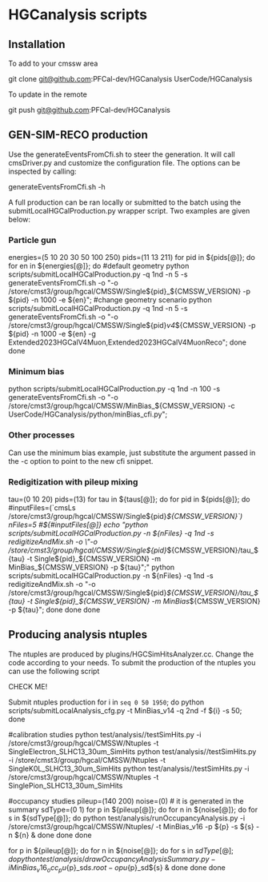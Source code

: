 # HGCanalysis scripts

## Installation 

To add to your cmssw area

git clone git@github.com:PFCal-dev/HGCanalysis UserCode/HGCanalysis

To update in the remote

git push git@github.com:PFCal-dev/HGCanalysis

## GEN-SIM-RECO production

Use the generateEventsFromCfi.sh to steer the generation.
It will call cmsDriver.py and customize the configuration file.
The options can be inspected by calling:

generateEventsFromCfi.sh -h

A full production can be ran locally or submitted to the batch using 
the submitLocalHGCalProduction.py wrapper script. Two examples are given below:

### Particle gun 

energies=(5 10 20 30 50 100 250)
pids=(11 13 211)
for pid in ${pids[@]}; do
for en in ${energies[@]}; do
	#default geometry
        python scripts/submitLocalHGCalProduction.py -q 1nd -n 5 -s generateEventsFromCfi.sh -o "-o /store/cmst3/group/hgcal/CMSSW/Single${pid}_${CMSSW_VERSION} -p ${pid} -n 1000 -e ${en}";
	#change geometry scenario
	python scripts/submitLocalHGCalProduction.py -q 1nd -n 5 -s generateEventsFromCfi.sh -o "-o /store/cmst3/group/hgcal/CMSSW/Single${pid}_v4_${CMSSW_VERSION} -p ${pid} -n 1000 -e ${en} -g Extended2023HGCalV4Muon,Extended2023HGCalV4MuonReco";
done
done

### Minimum bias

python scripts/submitLocalHGCalProduction.py -q 1nd -n 100 -s generateEventsFromCfi.sh -o "-o /store/cmst3/group/hgcal/CMSSW/MinBias_${CMSSW_VERSION} -c UserCode/HGCanalysis/python/minBias_cfi.py";

### Other processes

Can use the minimum bias example, just substitute the argument passed in the -c option to point to the new cfi snippet.

### Redigitization with pileup mixing
tau=(0 10 20)
pids=(13)
for tau in ${taus[@]}; do
    for pid in ${pids[@]}; do
        #inputFiles=(`cmsLs /store/cmst3/group/hgcal/CMSSW/Single${pid}_${CMSSW_VERSION}`)
        nFiles=5 #${#inputFiles[@]}
	echo "python scripts/submitLocalHGCalProduction.py -n ${nFiles} -q 1nd -s redigitizeAndMix.sh -o \"-o /store/cmst3/group/hgcal/CMSSW/Single${pid}_${CMSSW_VERSION}/tau_${tau} -t Single${pid}_${CMSSW_VERSION} -m MinBias_${CMSSW_VERSION} -p ${tau}\";"
	python scripts/submitLocalHGCalProduction.py -n ${nFiles} -q 1nd -s redigitizeAndMix.sh -o "-o /store/cmst3/group/hgcal/CMSSW/Single${pid}_${CMSSW_VERSION}/tau_${tau} -t Single${pid}_${CMSSW_VERSION} -m MinBias_${CMSSW_VERSION} -p ${tau}";
done
done
done
    



## Producing analysis ntuples

The ntuples are produced by plugins/HGCSimHitsAnalyzer.cc.
Change the code according to your needs.
To submit the production of the ntuples you can use the following script

CHECK ME!

Submit ntuples production
for i in `seq 0 50 1950`; do
	python scripts/submitLocalAnalysis_cfg.py -t MinBias_v14 -q 2nd -f ${i} -s 50;
done

#calibration studies
python test/analysis//testSimHits.py -i /store/cmst3/group/hgcal/CMSSW/Ntuples -t SingleElectron_SLHC13_30um_SimHits
python test/analysis//testSimHits.py -i /store/cmst3/group/hgcal/CMSSW/Ntuples -t SingleK0L_SLHC13_30um_SimHits
python test/analysis//testSimHits.py -i /store/cmst3/group/hgcal/CMSSW/Ntuples -t SinglePion_SLHC13_30um_SimHits

#occupancy studies
pileup=(140 200)
noise=(0) # it is generated in the summary
sdType=(0 1)
for p in ${pileup[@]}; do
for n in ${noise[@]}; do 
for s in ${sdType[@]}; do
python test/analysis/runOccupancyAnalysis.py -i /store/cmst3/group/hgcal/CMSSW/Ntuples/ -t MinBias_v16 -p ${p} -s ${s} -n ${n} &
done
done
done

for p in ${pileup[@]}; do
for n in ${noise[@]}; do
for s in ${sdType[@]}; do
python test/analysis/drawOccupancyAnalysisSummary.py -i MinBias_v16_occ_pu${p}_sd${s}.root -o pu${p}_sd${s} &
done
done
done